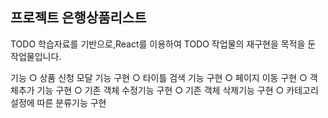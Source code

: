<h2> 프로젝트 은행상품리스트 </h2>

TODO 학습자료를 기반으로,React를 이용하여 TODO 작업물의 재구현을 목적을 둔 작업물입니다.

기능
○ 상품 신청 모달 기능 구현
○ 타이틀 검색 기능 구현
○ 페이지 이동 구현
○ 객체추가 기능 구현
○ 기존 객체 수정기능 구현
○ 기존 객체 삭제기능 구현
○ 카테고리 설정에 따른 분류기능 구현


